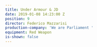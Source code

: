 ```yaml
---
title: Under Armour & JD
date: 2019-01-08 14:23:00 Z
position: 9
director: Federico Mazzarisi
production-company: 'We are Parliament '
equipment: Red Weapon
is-shown: false
---
```


